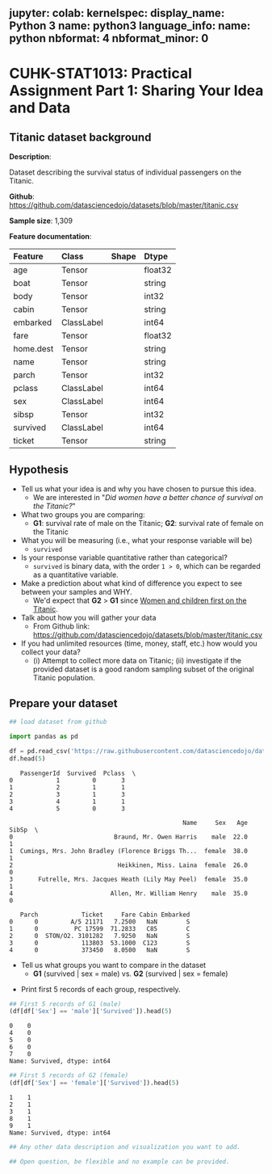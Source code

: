 jupyter:
  colab:
  kernelspec:
    display_name: Python 3
    name: python3
  language_info:
    name: python
  nbformat: 4
  nbformat_minor: 0
---

<div class="cell markdown" id="9xZnRXM7x0Cv">

# CUHK-STAT1013: Practical Assignment Part 1: Sharing Your Idea and Data

</div>

<div class="cell markdown" id="9Fy05KAkyJI0">

## Titanic dataset background

**Description**:

Dataset describing the survival status of individual passengers on the
Titanic.

**Github**:
<https://github.com/datasciencedojo/datasets/blob/master/titanic.csv>

**Sample size**: 1,309

**Feature documentation**:

| Feature   | Class      | Shape | Dtype   |
|:----------|:-----------|:------|:--------|
| age       | Tensor     |       | float32 |
| boat      | Tensor     |       | string  |
| body      | Tensor     |       | int32   |
| cabin     | Tensor     |       | string  |
| embarked  | ClassLabel |       | int64   |
| fare      | Tensor     |       | float32 |
| home.dest | Tensor     |       | string  |
| name      | Tensor     |       | string  |
| parch     | Tensor     |       | int32   |
| pclass    | ClassLabel |       | int64   |
| sex       | ClassLabel |       | int64   |
| sibsp     | Tensor     |       | int32   |
| survived  | ClassLabel |       | int64   |
| ticket    | Tensor     |       | string  |

</div>

<div class="cell markdown" id="k85zO7zxys4H">

## Hypothesis

-   Tell us what your idea is and why you have chosen to pursue this
    idea.
    -   We are interested in "*Did women have a better chance of
        survival on the Titanic?*"
-   What two groups you are comparing:
    -   **G1**: survival rate of male on the Titanic; **G2**: survival
        rate of female on the Titanic
-   What you will be measuring (i.e., what your response variable will
    be)
    -   `survived`
-   Is your response variable quantitative rather than categorical?
    -   `survived` is binary data, with the order `1 > 0`, which can be
        regarded as a quantitative variable.
-   Make a prediction about what kind of difference you expect to see
    between your samples and WHY.
    -   We'd expect that **G2** \> **G1** since [Women and children
        first on the
        Titanic](https://www.theguardian.com/science/2010/mar/02/titanic-lusitania-women-children-survival).
-   Talk about how you will gather your data
    -   From Github link:
        <https://github.com/datasciencedojo/datasets/blob/master/titanic.csv>
-   If you had unlimited resources (time, money, staff, etc.) how would
    you collect your data?
    -   \(i\) Attempt to collect more data on Titanic; (ii) investigate
        if the provided dataset is a good random sampling subset of the
        original Titanic population.

</div>

<div class="cell markdown" id="3GOdPWT03PQB">

## Prepare your dataset

</div>

<div class="cell code"
colab="{&quot;base_uri&quot;:&quot;https://localhost:8080/&quot;,&quot;height&quot;:206}"
id="mUxJb4hxvpHQ" outputId="fcfa9d33-4114-4ca1-d490-25975860a56a">

``` python
## load dataset from github

import pandas as pd

df = pd.read_csv('https://raw.githubusercontent.com/datasciencedojo/datasets/master/titanic.csv')
df.head(5)
```

<div class="output execute_result" execution_count="1">

       PassengerId  Survived  Pclass  \
    0            1         0       3   
    1            2         1       1   
    2            3         1       3   
    3            4         1       1   
    4            5         0       3   

                                                    Name     Sex   Age  SibSp  \
    0                            Braund, Mr. Owen Harris    male  22.0      1   
    1  Cumings, Mrs. John Bradley (Florence Briggs Th...  female  38.0      1   
    2                             Heikkinen, Miss. Laina  female  26.0      0   
    3       Futrelle, Mrs. Jacques Heath (Lily May Peel)  female  35.0      1   
    4                           Allen, Mr. William Henry    male  35.0      0   

       Parch            Ticket     Fare Cabin Embarked  
    0      0         A/5 21171   7.2500   NaN        S  
    1      0          PC 17599  71.2833   C85        C  
    2      0  STON/O2. 3101282   7.9250   NaN        S  
    3      0            113803  53.1000  C123        S  
    4      0            373450   8.0500   NaN        S  

</div>

</div>

<div class="cell markdown" id="55xAIxVa3hpQ">

-   Tell us what groups you want to compare in the dataset
    -   **G1** (survived \| sex = male) vs. **G2** (survived \| sex =
        female)

</div>

<div class="cell markdown" id="13PdL3ht3902">

-   Print first 5 records of each group, respectively.

</div>

<div class="cell code"
colab="{&quot;base_uri&quot;:&quot;https://localhost:8080/&quot;}"
id="UNL0WXav3hLj" outputId="f02d3bf4-52e9-4df8-c91c-b7b8438b4c45">

``` python
## First 5 records of G1 (male)
(df[df['Sex'] == 'male']['Survived']).head(5)
```

<div class="output execute_result" execution_count="2">

    0    0
    4    0
    5    0
    6    0
    7    0
    Name: Survived, dtype: int64

</div>

</div>

<div class="cell code"
colab="{&quot;base_uri&quot;:&quot;https://localhost:8080/&quot;}"
id="dhe52HVB4T1O" outputId="91d9ccc4-e004-4c31-fd0d-66c9744f9c74">

``` python
## First 5 records of G2 (female)
(df[df['Sex'] == 'female']['Survived']).head(5)
```

<div class="output execute_result" execution_count="3">

    1    1
    2    1
    3    1
    8    1
    9    1
    Name: Survived, dtype: int64

</div>

</div>

<div class="cell code" id="zEgfWXaKGvNC">

``` python
## Any other data description and visualization you want to add.

## Open question, be flexible and no example can be provided.
```

</div>

